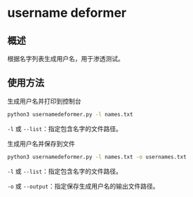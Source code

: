 # username deformer

## 概述

根据名字列表生成用户名，用于渗透测试。

## 使用方法

生成用户名并打印到控制台

```bash
python3 usernamedeformer.py -l names.txt
```

`-l` 或 `--list`：指定包含名字的文件路径。

生成用户名并保存到文件

```bash
python3 usernamedeformer.py -l names.txt -o usernames.txt
```


`-l` 或 `--list`：指定包含名字的文件路径。

`-o` 或 `--output`：指定保存生成用户名的输出文件路径。
